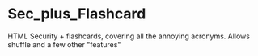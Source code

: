 # Sec_plus_Flashcard
HTML Security + flashcards, covering all the annoying acronyms. Allows shuffle and a few other "features"
